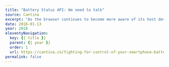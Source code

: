 ```yaml
---
title: "Battery Status API: We need to talk"
source: Cantina
excerpt: "As the browser continues to become more aware of its host device's capabilities the line between website and application continues to blur"
date: 2016-01-13
year: 2016
eleventyNavigation:
  key: {{ title }}
  parent: {{ year }}
  order: 1
  url: https://cantina.co/fighting-for-control-of-your-smartphone-battery/
permalink: false
---
```

